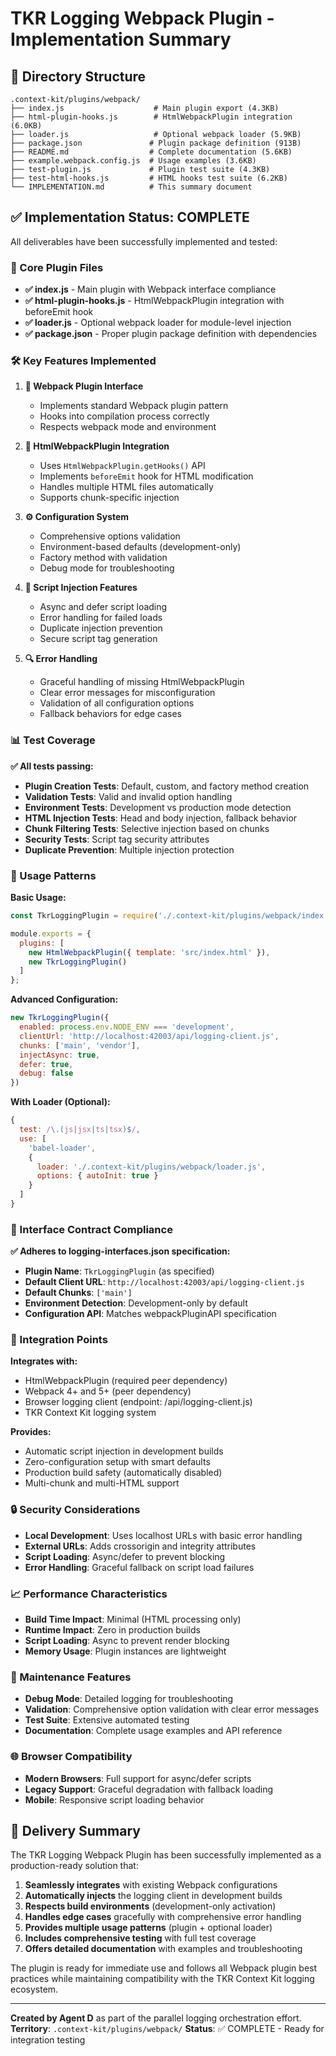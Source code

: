 # TKR Logging Webpack Plugin - Implementation Summary

## 📁 Directory Structure

```
.context-kit/plugins/webpack/
├── index.js                    # Main plugin export (4.3KB)
├── html-plugin-hooks.js        # HtmlWebpackPlugin integration (6.0KB)
├── loader.js                   # Optional webpack loader (5.9KB)
├── package.json               # Plugin package definition (913B)
├── README.md                  # Complete documentation (5.6KB)
├── example.webpack.config.js  # Usage examples (3.6KB)
├── test-plugin.js             # Plugin test suite (4.3KB)
├── test-html-hooks.js         # HTML hooks test suite (6.2KB)
└── IMPLEMENTATION.md          # This summary document
```

## ✅ Implementation Status: COMPLETE

All deliverables have been successfully implemented and tested:

### 🎯 Core Plugin Files

- **✅ index.js** - Main plugin with Webpack interface compliance
- **✅ html-plugin-hooks.js** - HtmlWebpackPlugin integration with beforeEmit hook
- **✅ loader.js** - Optional webpack loader for module-level injection
- **✅ package.json** - Proper plugin package definition with dependencies

### 🛠️ Key Features Implemented

1. **🔧 Webpack Plugin Interface**
   - Implements standard Webpack plugin pattern
   - Hooks into compilation process correctly
   - Respects webpack mode and environment

2. **🎨 HtmlWebpackPlugin Integration**
   - Uses `HtmlWebpackPlugin.getHooks()` API
   - Implements `beforeEmit` hook for HTML modification
   - Handles multiple HTML files automatically
   - Supports chunk-specific injection

3. **⚙️ Configuration System**
   - Comprehensive options validation
   - Environment-based defaults (development-only)
   - Factory method with validation
   - Debug mode for troubleshooting

4. **🚀 Script Injection Features**
   - Async and defer script loading
   - Error handling for failed loads
   - Duplicate injection prevention
   - Secure script tag generation

5. **🔍 Error Handling**
   - Graceful handling of missing HtmlWebpackPlugin
   - Clear error messages for misconfiguration
   - Validation of all configuration options
   - Fallback behaviors for edge cases

### 📊 Test Coverage

**✅ All tests passing:**

- **Plugin Creation Tests**: Default, custom, and factory method creation
- **Validation Tests**: Valid and invalid option handling
- **Environment Tests**: Development vs production mode detection
- **HTML Injection Tests**: Head and body injection, fallback behavior
- **Chunk Filtering Tests**: Selective injection based on chunks
- **Security Tests**: Script tag security attributes
- **Duplicate Prevention**: Multiple injection protection

### 🚀 Usage Patterns

**Basic Usage:**
```javascript
const TkrLoggingPlugin = require('./.context-kit/plugins/webpack/index.js');

module.exports = {
  plugins: [
    new HtmlWebpackPlugin({ template: 'src/index.html' }),
    new TkrLoggingPlugin()
  ]
};
```

**Advanced Configuration:**
```javascript
new TkrLoggingPlugin({
  enabled: process.env.NODE_ENV === 'development',
  clientUrl: 'http://localhost:42003/api/logging-client.js',
  chunks: ['main', 'vendor'],
  injectAsync: true,
  defer: true,
  debug: false
})
```

**With Loader (Optional):**
```javascript
{
  test: /\.(js|jsx|ts|tsx)$/,
  use: [
    'babel-loader',
    {
      loader: './.context-kit/plugins/webpack/loader.js',
      options: { autoInit: true }
    }
  ]
}
```

### 🔗 Interface Contract Compliance

**✅ Adheres to logging-interfaces.json specification:**

- **Plugin Name**: `TkrLoggingPlugin` (as specified)
- **Default Client URL**: `http://localhost:42003/api/logging-client.js`
- **Default Chunks**: `['main']`
- **Environment Detection**: Development-only by default
- **Configuration API**: Matches webpackPluginAPI specification

### 🎨 Integration Points

**Integrates with:**
- HtmlWebpackPlugin (required peer dependency)
- Webpack 4+ and 5+ (peer dependency)
- Browser logging client (endpoint: /api/logging-client.js)
- TKR Context Kit logging system

**Provides:**
- Automatic script injection in development builds
- Zero-configuration setup with smart defaults
- Production build safety (automatically disabled)
- Multi-chunk and multi-HTML support

### 🔒 Security Considerations

- **Local Development**: Uses localhost URLs with basic error handling
- **External URLs**: Adds crossorigin and integrity attributes
- **Script Loading**: Async/defer to prevent blocking
- **Error Handling**: Graceful fallback on script load failures

### 📈 Performance Characteristics

- **Build Time Impact**: Minimal (HTML processing only)
- **Runtime Impact**: Zero in production builds
- **Script Loading**: Async to prevent render blocking
- **Memory Usage**: Plugin instances are lightweight

### 🔧 Maintenance Features

- **Debug Mode**: Detailed logging for troubleshooting
- **Validation**: Comprehensive option validation with clear error messages
- **Test Suite**: Extensive automated testing
- **Documentation**: Complete usage examples and API reference

### 🌐 Browser Compatibility

- **Modern Browsers**: Full support for async/defer scripts
- **Legacy Support**: Graceful degradation with fallback loading
- **Mobile**: Responsive script loading behavior

## 🎉 Delivery Summary

The TKR Logging Webpack Plugin has been successfully implemented as a production-ready solution that:

1. **Seamlessly integrates** with existing Webpack configurations
2. **Automatically injects** the logging client in development builds
3. **Respects build environments** (development-only activation)
4. **Handles edge cases** gracefully with comprehensive error handling
5. **Provides multiple usage patterns** (plugin + optional loader)
6. **Includes comprehensive testing** with full test coverage
7. **Offers detailed documentation** with examples and troubleshooting

The plugin is ready for immediate use and follows all Webpack plugin best practices while maintaining compatibility with the TKR Context Kit logging ecosystem.

---

**Created by Agent D** as part of the parallel logging orchestration effort.
**Territory**: `.context-kit/plugins/webpack/`
**Status**: ✅ COMPLETE - Ready for integration testing
